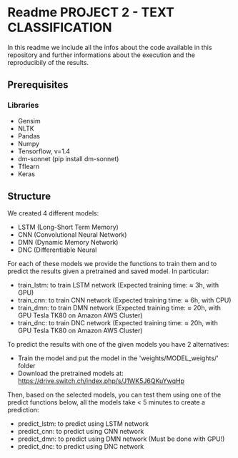 # Readme PROJECT 2 - TEXT CLASSIFICATION
In this readme we include all the infos about the code available in this repository and further informations about the execution and the reproducibily of the results.

## Prerequisites
### Libraries
- Gensim
- NLTK
- Pandas
- Numpy
- Tensorflow, v=1.4
- dm-sonnet (pip install dm-sonnet)
- Tflearn
- Keras

## Structure
We created 4 different models:
- LSTM (Long-Short Term Memory)
- CNN (Convolutional Neural Network)
- DMN (Dynamic Memory Network)
- DNC (Differentiable Neural 

For each of these models we provide the functions to train them and to predict the results given a pretrained and saved model.
In particular:
 - train_lstm: to train LSTM network (Expected training time: ≈ 3h, with GPU)
 - train_cnn: to train CNN network (Expected training time: ≈ 6h, with CPU)
 - train_dmn: to train DMN network (Expected training time: ≈ 20h, with GPU Tesla TK80 on Amazon AWS Cluster)
 - train_dnc: to train DNC network (Expected training time: ≈ 20h, with GPU Tesla TK80 on Amazon AWS Cluster)
 
 To predict the results with one of the given models you have 2 alternatives:
 - Train the model and put the model in the 'weights/MODEL_weights/' folder
 - Download the pretrained models at: https://drive.switch.ch/index.php/s/J1WK5J6QKuYwqHp
 
 Then, based on the selected models, you can test them using one of the predict functions below, all the models take < 5 minutes to create a prediction:
 - predict_lstm: to predict using LSTM network
 - predict_cnn: to predict using CNN network
 - predict_dmn: to predict using DMN network (Must be done with GPU!)
 - predict_dnc: to predict using DNC network
